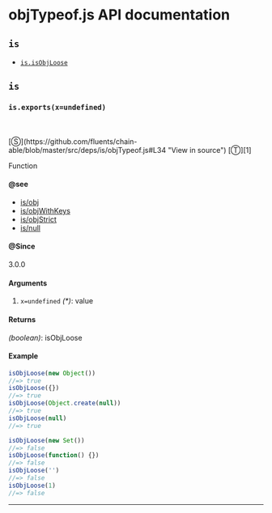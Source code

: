 # objTypeof.js API documentation

<!-- div class="toc-container" -->

<!-- div -->

## `is`
* <a href="#is-prototype-isObjLoose"  data-meta="exports x undefined"  data-call="exports x undefined"  data-category="Methods"  data-description="Function"  data-name="isObjLoose"  data-member="is"  data-see="href https github com fluents chain able blob master src deps is obj js label is obj href https github com fluents chain able blob master src deps is objWithKeys js label is objWithKeys href https github com fluents chain able search utf8 E2 9C 93 q is objStrict type label is objStrict href https github com fluents chain able blob master src deps is null js label is null"  data-all="meta exports x undefined call exports x undefined category Methods description Function name isObjLoose member is see href https github com fluents chain able blob master src deps is obj js label is obj href https github com fluents chain able blob master src deps is objWithKeys js label is objWithKeys href https github com fluents chain able search utf8 E2 9C 93 q is objStrict type label is objStrict href https github com fluents chain able blob master src deps is null js label is null notes todos klassProps" >`is.isObjLoose`</a>

<!-- /div -->

<!-- /div -->

<!-- div class="doc-container" -->

<!-- div -->

## `is`

<!-- div -->

<h3 id="is-prototype-isObjLoose" data-member="is" data-category="Methods" data-name="isObjLoose"><code>is.exports(x=undefined)</code></h3>
<br>
<br>
[&#x24C8;](https://github.com/fluents/chain-able/blob/master/src/deps/is/objTypeof.js#L34 "View in source") [&#x24C9;][1]

Function


#### @see 

* <a href="https://github.com/fluents/chain-able/blob/master/src/deps/is/obj.js" >is/obj</a>
* <a href="https://github.com/fluents/chain-able/blob/master/src/deps/is/objWithKeys.js" >is/objWithKeys</a>
* <a href="https://github.com/fluents/chain-able/search?utf8=%E2%9C%93&q=is/objStrict&type=" >is/objStrict</a>
* <a href="https://github.com/fluents/chain-able/blob/master/src/deps/is/null.js" >is/null</a>

#### @Since
3.0.0

#### Arguments
1. `x=undefined` *(&#42;)*: value

#### Returns
*(boolean)*: isObjLoose

#### Example
```js
isObjLoose(new Object())
//=> true
isObjLoose({})
//=> true
isObjLoose(Object.create(null))
//=> true
isObjLoose(null)
//=> true

isObjLoose(new Set())
//=> false
isObjLoose(function() {})
//=> false
isObjLoose('')
//=> false
isObjLoose(1)
//=> false

```
---

<!-- /div -->

<!-- /div -->

<!-- /div -->

 [1]: #is "Jump back to the TOC."
